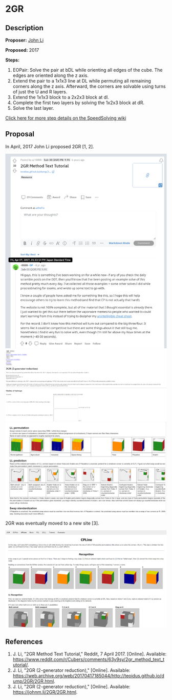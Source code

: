 # 2GR

## Description

**Proposer:** [John Li](CubingContributors/MethodDevelopers.md#li-john-teoidus)

**Proposed:** 2017

**Steps:**

1. EOPair: Solve the pair at bDL while orienting all edges of the cube. The edges are oriented along the z axis.
2. Extend the pair to a 1x1x3 line at DL while permuting all remaining corners along the z axis. Afterward, the corners are solvable using turns of just the U and R layers.
3. Extend the 1x1x3 block to a 2x2x3 block at dl.
4. Complete the first two layers by solving the 1x2x3 block at dR.
5. Solve the last layer.

[Click here for more step details on the SpeedSolving wiki](https://www.speedsolving.com/wiki/index.php/2GR_Method)

## Proposal

In April, 2017 John Li proposed 2GR [1, 2].

![](img/2GR/Proposal1.png)
![](img/2GR/Proposal2.png)
![](img/2GR/Proposal3.png)

2GR was eventually moved to a new site [3].

![](img/2GR/NewSite.png)

## References

1. J. Li, "2GR Method Text Tutorial," Reddit, 7 April 2017. [Online]. Available: https://www.reddit.com/r/Cubers/comments/63y9sy/2gr_method_text_tutorial/.
2. J. Li, "2GR (2-generator reduction)," [Online]. Available: https://web.archive.org/web/20170417185044/http://teoidus.github.io/dump/2GR/2GR.html.
3. J. Li, "2GR (2-generator reduction)," [Online]. Available: https://johnm.li/2GR/2GR.html.